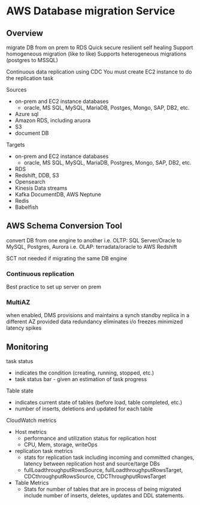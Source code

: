 # AWS Database migration Service

## Overview
migrate DB from on prem to RDS
Quick
secure
resilient 
self healing
Support homogeneous migration (like to like)
Supports heterogeneous migrations (postgres to MSSQL) 

Continuous data replication using CDC
You must create EC2 instance to do the replication task

Sources
* on-prem and EC2 instance databases
    * oracle, MS SQL, MySQL, MariaDB, Postges, Mongo, SAP, DB2, etc.
* Azure sql 
* Amazon RDS, including aruora
* S3
* document DB

Targets
* on-prem and EC2 instance databases
    * oracle, MS SQL, MySQL, MariaDB, Postgres, Mongo, SAP, DB2, etc.
* RDS
* Redshift, DDB, S3
* Opensearch
* Kinesis Data streams
* Kafka
DocumentDB, AWS Neptune
* Redis
* Babelfish

## AWS Schema Conversion Tool
convert DB from one engine to another
i.e. OLTP: SQL Server/Oracle to MySQL, Postgres, Aurora
i.e. OLAP: terradata/oracle to AWS Redshift

SCT not needed if migrating the same DB engine

### Continuous replication
Best practice to set up server on prem

### MultiAZ
when enabled, DMS provisions and maintains a synch standby replica in a different AZ
provided data redundancy
eliminates i/o freezes
minimized latency spikes


## Monitoring
task status
* indicates the condition (creating, running, stopped, etc.) 
* task status bar - given an estimation of task progress

Table state
* indicates current state of tables  (before load, table completed, etc.) 
* number of inserts, deletions and updated for each table
 
CloudWatch metrics
* Host metrics
    * performance and utilization status for replication host
    * CPU, Mem, storage, writeOps
* replication task metrics
    * stats for replication task including incoming and committed changes, latency between replication host and source/targe DBs
    * fullLoadthroughputRowsSource, fullLoadthroughputRowsTarget, CDCthroughputRowsSource, CDCThroughputRowsTarget
* Table Metrics
    * Stats for number of tables that are in process of being migrated include number of inserts, deletes, updates and DDL statements. 
    
